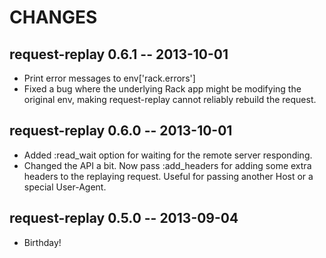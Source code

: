 # CHANGES

## request-replay 0.6.1 -- 2013-10-01

* Print error messages to env['rack.errors']
* Fixed a bug where the underlying Rack app might be modifying
  the original env, making request-replay cannot reliably rebuild
  the request.

## request-replay 0.6.0 -- 2013-10-01

* Added :read_wait option for waiting for the remote server responding.
* Changed the API a bit. Now pass :add_headers for adding some extra
  headers to the replaying request. Useful for passing another Host or
  a special User-Agent.

## request-replay 0.5.0 -- 2013-09-04

* Birthday!
